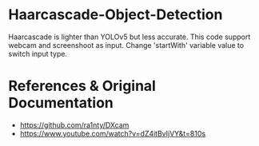# Haarcascade-Object-Detection
Haarcascade is lighter than YOLOv5 but less accurate.
This code support webcam and screenshoot as input.
Change 'startWith' variable value to switch input type.

# References & Original Documentation
  - https://github.com/ra1nty/DXcam
  - https://www.youtube.com/watch?v=dZ4itBvIjVY&t=810s
